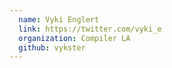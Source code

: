 ```yaml
---
  name: Vyki Englert
  link: https://twitter.com/vyki_e
  organization: Compiler LA
  github: vykster
---
```

